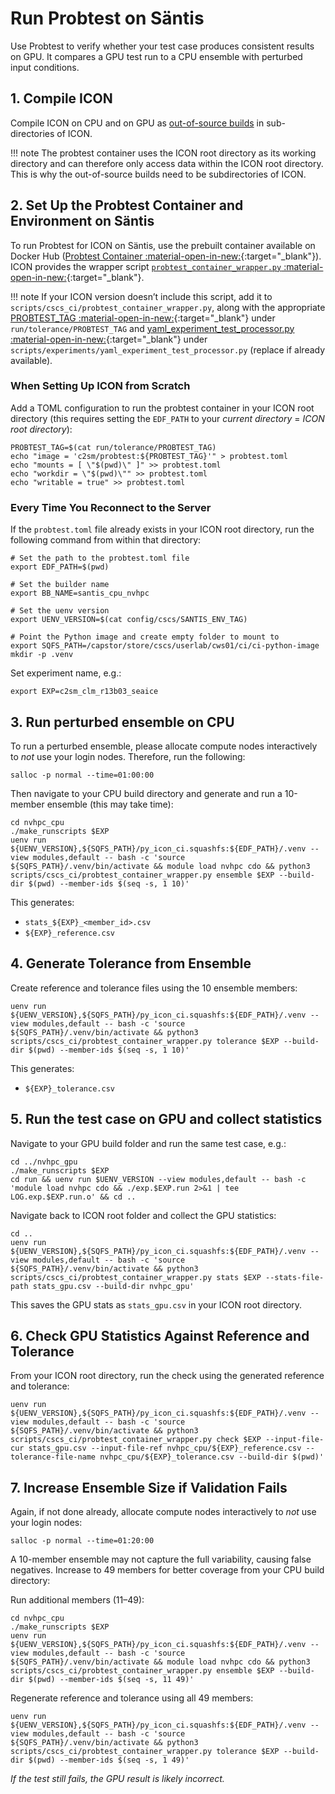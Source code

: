 # Run Probtest on Säntis

Use Probtest to verify whether your test case produces consistent results on GPU. It compares a GPU test run to a CPU ensemble with perturbed input conditions.

## 1. Compile ICON
Compile ICON on CPU and on GPU as [out-of-source builds](compile_and_run.md#building-out-of-source) in sub-directories of ICON.

!!! note
    The probtest container uses the ICON root directory as its working directory and can therefore only access data within the ICON root directory. This is why the out-of-source builds need to be subdirectories of ICON.

## 2. Set Up the Probtest Container and Environment on Säntis
To run Probtest for ICON on Säntis, use the prebuilt container available on Docker Hub ([Probtest Container :material-open-in-new:](https://github.com/MeteoSwiss/probtest?tab=readme-ov-file#probtest-container){:target="_blank"}). ICON provides the wrapper script [`probtest_container_wrapper.py` :material-open-in-new:](https://gitlab.dkrz.de/icon/icon-nwp/-/blob/master/scripts/cscs_ci/probtest_container_wrapper.py?ref_type=heads){:target="_blank"}.

!!! note
    If your ICON version doesn’t include this script, add it to `scripts/cscs_ci/probtest_container_wrapper.py`, along with the appropriate [PROBTEST_TAG :material-open-in-new:](https://gitlab.dkrz.de/icon/icon-nwp/-/blob/master/run/tolerance/PROBTEST_TAG?ref_type=heads){:target="_blank"} under `run/tolerance/PROBTEST_TAG` and [yaml_experiment_test_processor.py :material-open-in-new:](https://gitlab.dkrz.de/icon/icon-nwp/-/blob/master/scripts/experiments/yaml_experiment_test_processor.py?ref_type=heads){:target="_blank"} under `scripts/experiments/yaml_experiment_test_processor.py` (replace if already available).


### When Setting Up ICON from Scratch
Add a TOML configuration to run the probtest container in your ICON root directory (this requires setting the `EDF_PATH` to your *current directory* = *ICON root directory*):
```console
PROBTEST_TAG=$(cat run/tolerance/PROBTEST_TAG)
echo "image = 'c2sm/probtest:${PROBTEST_TAG}'" > probtest.toml
echo "mounts = [ \"$(pwd)\" ]" >> probtest.toml
echo "workdir = \"$(pwd)\"" >> probtest.toml
echo "writable = true" >> probtest.toml
```

### Every Time You Reconnect to the Server
If the `probtest.toml` file already exists in your ICON root directory, run the following command from within that directory:
```console
# Set the path to the probtest.toml file
export EDF_PATH=$(pwd)

# Set the builder name
export BB_NAME=santis_cpu_nvhpc

# Set the uenv version
export UENV_VERSION=$(cat config/cscs/SANTIS_ENV_TAG)

# Point the Python image and create empty folder to mount to
export SQFS_PATH=/capstor/store/cscs/userlab/cws01/ci/ci-python-image
mkdir -p .venv
```

Set experiment name, e.g.:
```console
export EXP=c2sm_clm_r13b03_seaice
```

## 3. Run perturbed ensemble on CPU
To run a perturbed ensemble, please allocate compute nodes interactively to *not* use your login nodes. Therefore, run the following:
```console
salloc -p normal --time=01:00:00
```

Then navigate to your CPU build directory and generate and run a 10-member ensemble (this may take time):
```console
cd nvhpc_cpu
./make_runscripts $EXP
uenv run ${UENV_VERSION},${SQFS_PATH}/py_icon_ci.squashfs:${EDF_PATH}/.venv --view modules,default -- bash -c 'source ${SQFS_PATH}/.venv/bin/activate && module load nvhpc cdo && python3 scripts/cscs_ci/probtest_container_wrapper.py ensemble $EXP --build-dir $(pwd) --member-ids $(seq -s, 1 10)'
```

This generates:

- `stats_${EXP}_<member_id>.csv`
- `${EXP}_reference.csv`

## 4. Generate Tolerance from Ensemble

Create reference and tolerance files using the 10 ensemble members:
```console
uenv run ${UENV_VERSION},${SQFS_PATH}/py_icon_ci.squashfs:${EDF_PATH}/.venv --view modules,default -- bash -c 'source ${SQFS_PATH}/.venv/bin/activate && python3 scripts/cscs_ci/probtest_container_wrapper.py tolerance $EXP --build-dir $(pwd) --member-ids $(seq -s, 1 10)'
```

This generates:

- `${EXP}_tolerance.csv`

## 5. Run the test case on GPU and collect statistics
Navigate to your GPU build folder and run the same test case, e.g.:
```console
cd ../nvhpc_gpu
./make_runscripts $EXP
cd run && uenv run $UENV_VERSION --view modules,default -- bash -c 'module load nvhpc cdo && ./exp.$EXP.run 2>&1 | tee LOG.exp.$EXP.run.o' && cd ..
```

Navigate back to ICON root folder and collect the GPU statistics:
```console
cd ..
uenv run ${UENV_VERSION},${SQFS_PATH}/py_icon_ci.squashfs:${EDF_PATH}/.venv --view modules,default -- bash -c 'source ${SQFS_PATH}/.venv/bin/activate && python3 scripts/cscs_ci/probtest_container_wrapper.py stats $EXP --stats-file-path stats_gpu.csv --build-dir nvhpc_gpu'
```

This saves the GPU stats as `stats_gpu.csv` in your ICON root directory.

## 6. Check GPU Statistics Against Reference and Tolerance

From your ICON root directory, run the check using the generated reference and tolerance:
```console
uenv run ${UENV_VERSION},${SQFS_PATH}/py_icon_ci.squashfs:${EDF_PATH}/.venv --view modules,default -- bash -c 'source ${SQFS_PATH}/.venv/bin/activate && python3 scripts/cscs_ci/probtest_container_wrapper.py check $EXP --input-file-cur stats_gpu.csv --input-file-ref nvhpc_cpu/${EXP}_reference.csv --tolerance-file-name nvhpc_cpu/${EXP}_tolerance.csv --build-dir $(pwd)'
```

## 7. Increase Ensemble Size if Validation Fails
Again, if not done already, allocate compute nodes interactively to *not* use your login nodes:
```console
salloc -p normal --time=01:20:00
```

A 10-member ensemble may not capture the full variability, causing false negatives. Increase to 49 members for better coverage from your CPU build directory:

Run additional members (11–49):
```console
cd nvhpc_cpu
./make_runscripts $EXP
uenv run ${UENV_VERSION},${SQFS_PATH}/py_icon_ci.squashfs:${EDF_PATH}/.venv --view modules,default -- bash -c 'source ${SQFS_PATH}/.venv/bin/activate && module load nvhpc cdo && python3 scripts/cscs_ci/probtest_container_wrapper.py ensemble $EXP --build-dir $(pwd) --member-ids $(seq -s, 11 49)'
```

Regenerate reference and tolerance using all 49 members:
```console
uenv run ${UENV_VERSION},${SQFS_PATH}/py_icon_ci.squashfs:${EDF_PATH}/.venv --view modules,default -- bash -c 'source ${SQFS_PATH}/.venv/bin/activate && python3 scripts/cscs_ci/probtest_container_wrapper.py tolerance $EXP --build-dir $(pwd) --member-ids $(seq -s, 1 49)'
```

*If the test still fails, the GPU result is likely incorrect.*